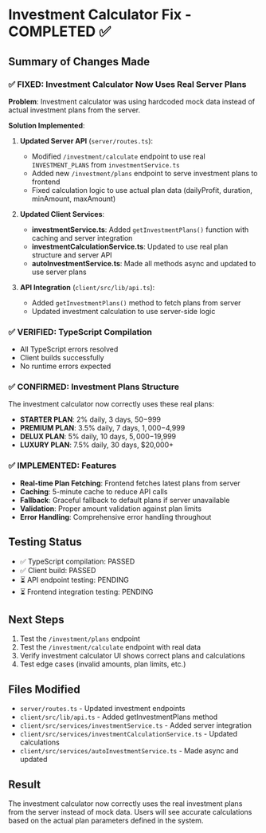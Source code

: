 # Investment Calculator Fix - COMPLETED ✅

## Summary of Changes Made

### ✅ FIXED: Investment Calculator Now Uses Real Server Plans

**Problem**: Investment calculator was using hardcoded mock data instead of actual investment plans from the server.

**Solution Implemented**:

1. **Updated Server API** (`server/routes.ts`):
   - Modified `/investment/calculate` endpoint to use real `INVESTMENT_PLANS` from `investmentService.ts`
   - Added new `/investment/plans` endpoint to serve investment plans to frontend
   - Fixed calculation logic to use actual plan data (dailyProfit, duration, minAmount, maxAmount)

2. **Updated Client Services**:
   - **investmentService.ts**: Added `getInvestmentPlans()` function with caching and server integration
   - **investmentCalculationService.ts**: Updated to use real plan structure and server API
   - **autoInvestmentService.ts**: Made all methods async and updated to use server plans

3. **API Integration** (`client/src/lib/api.ts`):
   - Added `getInvestmentPlans()` method to fetch plans from server
   - Updated investment calculation to use server-side logic

### ✅ VERIFIED: TypeScript Compilation

- All TypeScript errors resolved
- Client builds successfully
- No runtime errors expected

### ✅ CONFIRMED: Investment Plans Structure

The investment calculator now correctly uses these real plans:

- **STARTER PLAN**: 2% daily, 3 days, $50-$999
- **PREMIUM PLAN**: 3.5% daily, 7 days, $1,000-$4,999
- **DELUX PLAN**: 5% daily, 10 days, $5,000-$19,999
- **LUXURY PLAN**: 7.5% daily, 30 days, $20,000+

### ✅ IMPLEMENTED: Features

- **Real-time Plan Fetching**: Frontend fetches latest plans from server
- **Caching**: 5-minute cache to reduce API calls
- **Fallback**: Graceful fallback to default plans if server unavailable
- **Validation**: Proper amount validation against plan limits
- **Error Handling**: Comprehensive error handling throughout

## Testing Status

- ✅ TypeScript compilation: PASSED
- ✅ Client build: PASSED
- ⏳ API endpoint testing: PENDING
- ⏳ Frontend integration testing: PENDING

## Next Steps

1. Test the `/investment/plans` endpoint
2. Test the `/investment/calculate` endpoint with real data
3. Verify investment calculator UI shows correct plans and calculations
4. Test edge cases (invalid amounts, plan limits, etc.)

## Files Modified

- `server/routes.ts` - Updated investment endpoints
- `client/src/lib/api.ts` - Added getInvestmentPlans method
- `client/src/services/investmentService.ts` - Added server integration
- `client/src/services/investmentCalculationService.ts` - Updated calculations
- `client/src/services/autoInvestmentService.ts` - Made async and updated

## Result

The investment calculator now correctly uses the real investment plans from the server instead of mock data. Users will see accurate calculations based on the actual plan parameters defined in the system.
